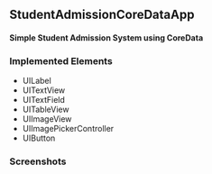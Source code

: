 ## StudentAdmissionCoreDataApp
#### Simple Student Admission System using CoreData
### Implemented Elements
* UILabel
* UITextView
* UITextField
* UITableView
* UIImageView
* UIImagePickerController
* UIButton
### Screenshots
